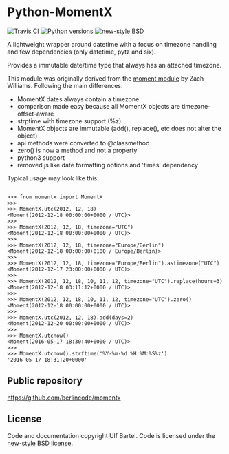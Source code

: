 Python-MomentX
==============

[![Travis CI](https://travis-ci.org/berlincode/momentx.svg?branch=master&style=flat)](https://travis-ci.org/berlincode/momentx)
[![Python versions](https://img.shields.io/pypi/pyversions/momentx.svg)](https://pypi.python.org/pypi/momentx/)
[![new-style BSD](https://img.shields.io/pypi/l/momentx.svg)](https://github.com/berlincode/momentx/blob/master/LICENSE.txt)


A lightweight wrapper around datetime with a focus on timezone handling and
few dependencies (only datetime, pytz and six).

Provides a immutable date/time type that always has an attached timezone. 

This module was originally derived from the [moment module](https://github.com/zachwill/moment)
by Zach Williams. Following the main differences:

 * MomentX dates always contain a timezone
 * comparison made easy because all MomentX objects are timezone-offset-aware
 * strptime with timezone support (%z)
 * MomentX objects are immutable (add(), replace(), etc does not alter the object)
 * api methods were converted to @classmethod
 * zero() is now a method and not a property
 * python3 support
 * removed js like date formatting options and 'times' dependency

Typical usage may look like this:
```

>>> from momentx import MomentX
>>> 
>>> MomentX.utc(2012, 12, 18)
<Moment(2012-12-18 00:00:00+0000 / UTC)>
>>> 
>>> MomentX(2012, 12, 18, timezone="UTC")
<Moment(2012-12-18 00:00:00+0000 / UTC)>
>>> 
>>> MomentX(2012, 12, 18, timezone="Europe/Berlin")
<Moment(2012-12-18 00:00:00+0100 / Europe/Berlin)>
>>> 
>>> MomentX(2012, 12, 18, timezone="Europe/Berlin").astimezone("UTC")
<Moment(2012-12-17 23:00:00+0000 / UTC)>
>>> 
>>> MomentX(2012, 12, 18, 10, 11, 12, timezone="UTC").replace(hours=3)
<Moment(2012-12-18 03:11:12+0000 / UTC)>
>>> 
>>> MomentX(2012, 12, 18, 10, 11, 12, timezone="UTC").zero()
<Moment(2012-12-18 00:00:00+0000 / UTC)>
>>> 
>>> MomentX.utc(2012, 12, 18).add(days=2)
<Moment(2012-12-20 00:00:00+0000 / UTC)>
>>> 
>>> MomentX.utcnow()
<Moment(2016-05-17 18:30:40+0000 / UTC)>
>>> 
>>> MomentX.utcnow().strftime('%Y-%m-%d %H:%M:%S%z')
'2016-05-17 18:31:20+0000'

```

Public repository
-----------------

https://github.com/berlincode/momentx


License
-------

Code and documentation copyright Ulf Bartel. Code is licensed under the
[new-style BSD license](./LICENSE.txt).

